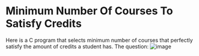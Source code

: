 # Minimum Number Of Courses To Satisfy Credits
Here is a C program that selects minimum number of courses that perfectly satisfy the amount of credits a student has.
The question:
![image](https://github.com/ArifEren/MinimumNumberOfCoursesToSatisfyCredits/assets/88643148/4b6479c7-3fe3-467e-ae14-30c40dbf59e3)
